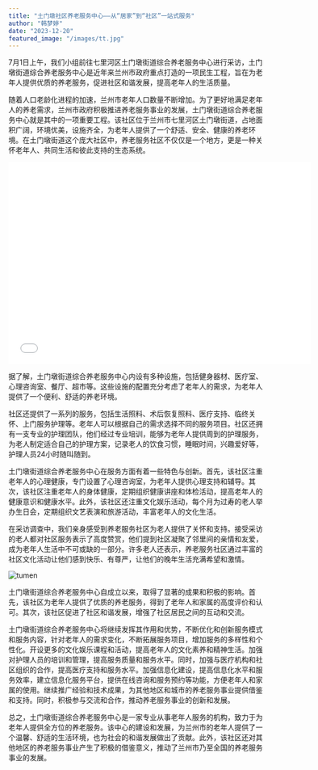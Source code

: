 ```yaml
---
title: "土门墩社区养老服务中心——从“居家”到“社区”一站式服务"
author: "韩梦婷"
date: "2023-12-20"
featured_image: "/images/tt.jpg"
---
```



7月1日上午，我们小组前往七里河区土门墩街道综合养老服务中心进行采访，土门墩街道综合养老服务中心是近年来兰州市政府重点打造的一项民生工程，旨在为老年人提供优质的养老服务，促进社区和谐发展，提高老年人的生活质量。

随着人口老龄化进程的加速，兰州市老年人口数量不断增加。为了更好地满足老年人的养老需求，兰州市政府积极推进养老服务事业的发展，土门墩街道综合养老服务中心就是其中的一项重要工程。该社区位于兰州市七里河区土门墩街道，占地面积广阔，环境优美，设施齐全，为老年人提供了一个舒适、安全、健康的养老环境。在土门墩街道这个庞大社区中，养老服务社区不仅仅是一个地方，更是一种关怀老年人、共同生活和彼此支持的生态系统。

<iframe src="//player.bilibili.com/player.html?aid=792533996&bvid=BV1kC4y1S7fu&cid=1375425888&p=1" scrolling="no" border="0" frameborder="no" framespacing="0" allowfullscreen="true"width="600px" height="400px"> </iframe>


据了解，土门墩街道综合养老服务中心内设有多种设施，包括健身器材、医疗室、心理咨询室、餐厅、超市等。这些设施的配置充分考虑了老年人的需求，为老年人提供了一个便利、舒适的养老环境。

社区还提供了一系列的服务，包括生活照料、术后恢复照料、医疗支持、临终关怀、上门服务护理等。老年人可以根据自己的需求选择不同的服务项目。社区还拥有一支专业的护理团队，他们经过专业培训，能够为老年人提供周到的护理服务，为老人制定适合自己的护理方案，记录老人的饮食习惯，睡眠时间，兴趣爱好等，护理人员24小时随叫随到。

土门墩街道综合养老服务中心在服务方面有着一些特色与创新。首先，该社区注重老年人的心理健康，专门设置了心理咨询室，为老年人提供心理支持和辅导。其次，该社区注重老年人的身体健康，定期组织健康讲座和体检活动，提高老年人的健康意识和健康水平。此外，该社区还注重文化娱乐活动，每个月为过寿的老人举办生日会，定期组织文艺表演和旅游活动，丰富老年人的文化生活。

在采访调查中，我们亲身感受到养老服务社区为老人提供了关怀和支持。接受采访的老人都对社区服务表示了高度赞赏，他们提到社区凝聚了邻里间的亲情和友爱，成为老年人生活中不可或缺的一部分。许多老人还表示，养老服务社区通过丰富的社区文化活动让他们感到快乐、有尊严，让他们的晚年生活充满希望和激情。

![tumen](/images/tumen.jpg)

土门墩街道综合养老服务中心自成立以来，取得了显著的成果和积极的影响。首先，该社区为老年人提供了优质的养老服务，得到了老年人和家属的高度评价和认可。其次，该社区促进了社区和谐发展，增强了社区居民之间的互动和交流。

土门墩街道综合养老服务中心将继续发挥其作用和优势，不断优化和创新服务模式和服务内容，针对老年人的需求变化，不断拓展服务项目，增加服务的多样性和个性化。开设更多的文化娱乐课程和活动，提高老年人的文化素养和精神生活。加强对护理人员的培训和管理，提高服务质量和服务水平。同时，加强与医疗机构和社区组织的合作，提高医疗支持和服务水平。加强信息化建设，提高信息化水平和服务效率，建立信息化服务平台，提供在线咨询和服务预约等功能，方便老年人和家属的使用。继续推广经验和技术成果，为其他地区和城市的养老服务事业提供借鉴和支持。同时，积极参与交流和合作，推动养老服务事业的创新和发展。

总之，土门墩街道综合养老服务中心是一家专业从事老年人服务的机构，致力于为老年人提供全方位的养老服务。该中心的建设和发展，为兰州市的老年人提供了一个温馨、舒适的生活环境，也为社会的和谐发展做出了贡献。此外，该社区还对其他地区的养老服务事业产生了积极的借鉴意义，推动了兰州市乃至全国的养老服务事业的发展。


